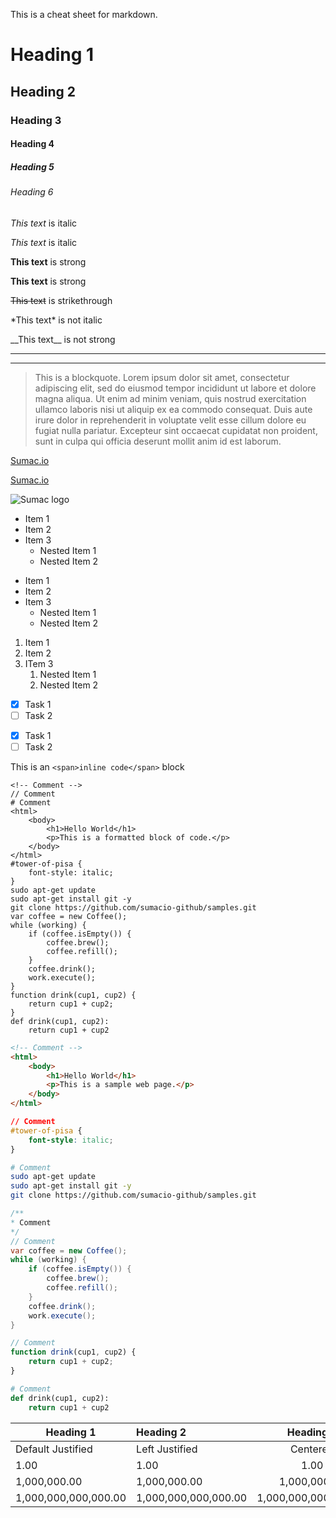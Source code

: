 This is a cheat sheet for markdown.

<!-- Headings -->
# Heading 1
## Heading 2
### Heading 3
#### Heading 4
##### Heading 5
###### Heading 6

<!-- Italics -->
*This text* is italic

_This text_ is italic

<!-- Strong -->
**This text** is strong

__This text__ is strong

<!-- Strikethrough -->
~~This text~~ is strikethrough

<!-- Escape Characters -->
\*This text\* is not italic

\_\_This text\_\_ is not strong

<!-- Horizontal Rule -->
___
---

<!-- Blockquote -->
> This is a blockquote. Lorem ipsum dolor sit amet, consectetur adipiscing elit, sed do eiusmod tempor incididunt ut labore et dolore magna aliqua. Ut enim ad minim veniam, quis nostrud exercitation ullamco laboris nisi ut aliquip ex ea commodo consequat. Duis aute irure dolor in reprehenderit in voluptate velit esse cillum dolore eu fugiat nulla pariatur. Excepteur sint occaecat cupidatat non proident, sunt in culpa qui officia deserunt mollit anim id est laborum.

<!-- Links -->
[Sumac.io](https://github.com/sumacio-github)

[Sumac.io](https://github.com/sumacio-github "Hover over title")

<!-- Images -->
![Sumac logo](https://avatars0.githubusercontent.com/u/54295791?s=200&v=4)

<!-- Unordered List -->
* Item 1
* Item 2
* Item 3
    * Nested Item 1
    * Nested Item 2
- Item 1
- Item 2
- Item 3
    - Nested Item 1
    - Nested Item 2

<!-- Ordered List -->
1. Item 1
1. Item 2
1. ITem 3
    1. Nested Item 1
    1. Nested Item 2

<!-- Task List -->
* [x] Task 1
* [ ] Task 2
- [x] Task 1
- [ ] Task 2

<!-- Inline Code -->
This is an `<span>inline code</span>` block

<!-- Code Block -->
```
<!-- Comment -->
// Comment
# Comment
<html>
    <body>
        <h1>Hello World</h1>
        <p>This is a formatted block of code.</p>
    </body>
</html>
#tower-of-pisa {
    font-style: italic;
}
sudo apt-get update
sudo apt-get install git -y
git clone https://github.com/sumacio-github/samples.git
var coffee = new Coffee();
while (working) {
    if (coffee.isEmpty()) {
        coffee.brew();
        coffee.refill();
    }
    coffee.drink();
    work.execute();
}
function drink(cup1, cup2) {
    return cup1 + cup2;
}
def drink(cup1, cup2):
    return cup1 + cup2
```
```html
<!-- Comment -->
<html>
    <body>
        <h1>Hello World</h1>
        <p>This is a sample web page.</p>
    </body>
</html>
```
```css
// Comment
#tower-of-pisa {
    font-style: italic;
}
```
```bash
# Comment
sudo apt-get update
sudo apt-get install git -y
git clone https://github.com/sumacio-github/samples.git
```
```java
/**
* Comment
*/
// Comment
var coffee = new Coffee();
while (working) {
    if (coffee.isEmpty()) {
        coffee.brew();
        coffee.refill();
    }
    coffee.drink();
    work.execute();
}
```
```javascript
// Comment
function drink(cup1, cup2) {
    return cup1 + cup2;
}
```
```python
# Comment
def drink(cup1, cup2):
    return cup1 + cup2
```

<!-- Tables -->
| Heading 1 | Heading 2 | Heading 3 | Heading 4 |
| --------- |:--------- |:---------:| -----------:|
| Default Justified | Left Justified | Centered | Right Justified |
| 1.00 | 1.00 | 1.00 | 1.00 |
| 1,000,000.00 | 1,000,000.00 | 1,000,000.00 | 1,000,000.00 |
| 1,000,000,000,000.00 | 1,000,000,000,000.00 | 1,000,000,000,000.00 | 1,000,000,000,000.00 |
